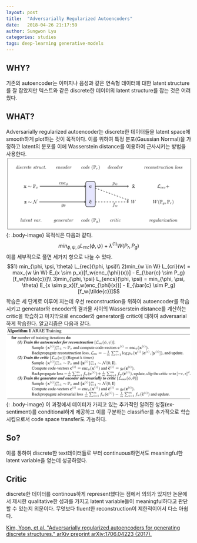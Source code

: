 ```yaml
---
layout: post
title:  "Adversarially Regularized Autoencoders"
date:   2018-04-26 21:17:59
author: Sungwon Lyu
categories: studies
tags: deep-learning generative-models
---
```

## WHY? 
기존의 autoencoder는 이미지나 음성과 같은 연속형 데이터에 대한 latent structure를 잘 잡았지만 텍스트와 같은 discrete한 데이터의 latent structure를 잡는 것은 어려웠다. 

## WHAT?
Adversarially regularized autoencoder는 discrete한 데이터들을 latent space에 smooth하게 plot하는 것이 목적이다. 이를 위하여 특정 분포(Gaussian Normal)을 가정하고 latent의 분포를 이에 Wasserstein distance를 이용하여 근사시키는 방법을 사용한다. 
![image](/assets/images/arae1.png){: .body-image}
목적식은 다음과 같다. 
$$min_{\phi, \psi, \theta} L_{rec}(\phi, \psi) + \lambda^{(1)}W(P_r, P_g)$$
이를 세부적으로 풀면 세가지 항으로 나눌 수 있다. 
$$1) min_{\phi, \psi, \theta} L_{rec}(\phi, \psi)\\
2)min_{w \in W} L_{cri}(w) = max_{w \in W} E_{x \sim p_x}[f_w(enc_{\phi}(x))] - E_{\bar{c} \sim P_g}[f_w(\tilde{c})]\\
3)min_{\phi, \psi} L_{encs}(\phi, \psi) = min_{\phi, \psi, \theta} E_{x \sim p_x}[f_w(enc_{\phi}(x))] - E_{\bar{c} \sim P_g}[f_w(\tilde{c})]$$
학습은 세 단계로 이루어 지는데 우선 reconstruction을 위하여 autoencoder를 학습시키고 generator와 encoder의 결과물 사이의 Wasserstein distance를 계산하는 critic을 학습하고 마지막으로 encoder와 generator를 critic에 대하여 adversarial하게 학습한다. 알고리즘은 다음과 같다.
![image](/assets/images/arae2.png){: .body-image}
이 과정에서 데이터가 가지고 있는 추가적인 알려진 성질(ex-sentiment)를 conditional하게 제공하고 이를 구분하는 classifier를 추가적으로 학습시킴으로서 code space transfer도 가능하다. 

## So?
이를 통하여 discrete한 text데이터들로 부터 continuous하면서도 meaningful한 latent variable을 얻는데 성공하였다. 

## Critic
discrete한 데이터를 continous하게 represent했다는 점에서 의의가 있지만 논문에서 제시한 qualitative한 성과를 가지고 latent variable들이 meaningful하다고 판단할 수 있는지 의문이다. 무엇보다 fluent한 reconstruction이 제한적이어서 다소 아쉽다. 

[Kim, Yoon, et al. "Adversarially regularized autoencoders for generating discrete structures." arXiv preprint arXiv:1706.04223 (2017).](https://arxiv.org/abs/1706.04223)

